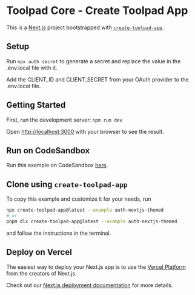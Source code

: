 # Toolpad Core - Create Toolpad App

This is a [Next.js](https://nextjs.org/) project bootstrapped with [`create-toolpad-app`](https://github.com/vercel/next.js/tree/canary/packages/create-next-app).

## Setup

Run `npx auth secret` to generate a secret and replace the value in the .env.local file with it.

Add the CLIENT_ID and CLIENT_SECRET from your OAuth provider to the .env.local file.

## Getting Started

First, run the development server: `npm run dev`

Open [http://localhost:3000](http://localhost:3000) with your browser to see the result.

## Run on CodeSandbox

Run this example on CodeSandbox [here](https://codesandbox.io/p/sandbox/github/mui/toolpad/tree/master/examples/core/auth-nextjs-themed).

## Clone using `create-toolpad-app`

To copy this example and customize it for your needs, run

```bash
npx create-toolpad-app@latest --example auth-nextjs-themed
# or
pnpm dlx create-toolpad-app@latest --example auth-nextjs-themed
```

and follow the instructions in the terminal.

## Deploy on Vercel

The easiest way to deploy your Next.js app is to use the [Vercel Platform](https://vercel.com/new?utm_medium=default-template&filter=next.js&utm_source=create-next-app&utm_campaign=create-next-app-readme) from the creators of Next.js.

Check out our [Next.js deployment documentation](https://nextjs.org/docs/deployment) for more details.
